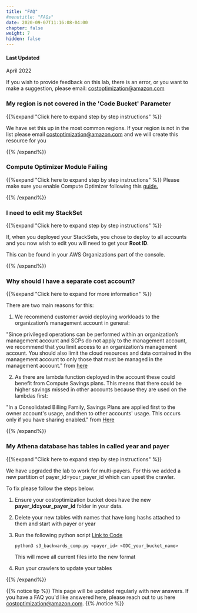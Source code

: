 ```yaml
---
title: "FAQ"
#menutitle: "FAQs"
date: 2020-09-07T11:16:08-04:00
chapter: false
weight: 7
hidden: false
---
```

#### Last Updated
April 2022

If you wish to provide feedback on this lab, there is an error, or you want to make a suggestion, please email:  costoptimization@amazon.com

### My region is not covered in the 'Code Bucket' Parameter
{{%expand "Click here to expand step by step instructions" %}}

We have set this up in the most common regions. If your region is not in the list please email costoptimization@amazon.com and we will create this resource for you

{{% /expand%}}


### Compute Optimizer Module Failing 
{{%expand "Click here to expand step by step instructions" %}}
Please make sure you enable Compute Optimizer following this [guide.](https://docs.aws.amazon.com/organizations/latest/userguide/services-that-can-integrate-compute-optimizer.html)

{{% /expand%}}

### I need to edit my StackSet
{{%expand "Click here to expand step by step instructions" %}}

If, when you deployed your StackSets, you chose to deploy to all accounts and you now wish to edit you will need to get your **Root ID**.

This can be found in your AWS Organizations part of the console. 

{{% /expand%}}

### Why should I have a separate cost account?
{{%expand "Click here to expand for more information" %}}

There are two main reasons for this:

1. We recommend customer avoid deploying workloads to the organization’s management account in general:

"Since privileged operations can be performed within an organization’s management account and SCPs do not apply to the management account, we recommend that you limit access to an organization’s management account. You should also limit the cloud resources and data contained in the management account to only those that must be managed in the management account." from [here](https://docs.aws.amazon.com/whitepapers/latest/organizing-your-aws-environment/design-principles-for-organizing-your-aws-accounts.html)
 

2. As there are lambda function deployed in the account these could benefit from Compute Savings plans. This means that there could be higher savings missed in other accounts because they are used on the lambdas first:

"In a Consolidated Billing Family, Savings Plans are applied first to the owner account's usage, and then to other accounts' usage. This occurs only if you have sharing enabled." from [Here](https://docs.aws.amazon.com/savingsplans/latest/userguide/sp-applying.html)


{{% /expand%}}

### My Athena database has tables in called year and payer
{{%expand "Click here to expand step by step instructions" %}}

We have upgraded the lab to work for multi-payers. For this we added a new partition of payer_id=your_payer_id which can upset the crawler.

To fix please follow the steps below:

1. Ensure your costoptimization bucket does have the new **payer_id=your_payer_id** folder in your data. 
2. Delete your new tables with names that have long hashs attached to them and start with payer or year
3. Run the following python script [Link to Code](/Cost/300_Optimization_Data_Collection/Code/source/s3_backwards_comp.py) 

   ```python3 s3_backwards_comp.py <payer_id> <ODC_your_bucket_name> ```
   
   This will move all current files into the new format
4. Run your crawlers to update your tables

{{% /expand%}}



{{% notice tip %}}
This page will be updated regularly with new answers. If you have a FAQ you'd like answered here, please reach out to us here costoptimization@amazon.com. 
{{% /notice %}}
